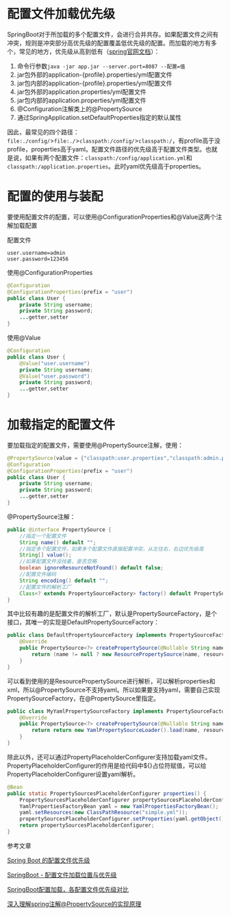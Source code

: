 # 配置文件加载优先级

SpringBoot对于所加载的多个配置文件，会进行合并共存。如果配置文件之间有冲突，规则是冲突部分高优先级的配置覆盖低优先级的配置。而加载的地方有多个，常见的地方，优先级从高到低有（[spring官网文档](https://docs.spring.io/spring-boot/docs/1.5.9.RELEASE/reference/htmlsingle/#boot-features-external-config)）：
1. 命令行参数`java -jar app.jar --server.port=8087 --配置=值`
2. jar包外部的application-{profile}.properties/yml配置文件
3. jar包内部的application-{profile}.properties/yml配置文件
4. jar包外部的application.properties/yml配置文件
5. jar包内部的application.properties/yml配置文件
6. @Configuration注解类上的@PropertySource
7. 通过SpringApplication.setDefaultProperties指定的默认属性

因此，最常见的四个路径：`file:./config/`>`file:./`>`classpath:/config/`>`classpath:/`，有profile高于没profile，properties高于yaml。配置文件路径的优先级高于配置文件类型。也就是说，如果有两个配置文件：`classpath:/config/application.yml`和`classpath:/application.properties`。此时yaml优先级高于properties。

# 配置的使用与装配

要使用配置文件的配置，可以使用@ConfigurationProperties和@Value这两个注解加载配置

配置文件
```properties
user.username=admin
user.password=123456
```

使用@ConfigurationProperties
```java
@Configuration
@ConfigurationProperties(prefix = "user")
public class User {
    private String username;
    private String password;
    ...getter,setter
}
```

使用@Value
```java
@Configuration
public class User {
    @Value("user.username")
    private String username;
    @Value("user.password")
    private String password;
    ...getter,setter
}
```

# 加载指定的配置文件

要加载指定的配置文件，需要使用@PropertySource注解，使用：
```java
@PropertySource(value = {"classpath:user.properties","classpath:admin.properties"})
@Configuration
@ConfigurationProperties(prefix = "user")
public class User {
    private String username;
    private String password;
    ...getter,setter
}
```

@PropertySource注解：
```java
public @interface PropertySource {
    //指定一个配置文件
	String name() default "";
    //指定多个配置文件，如果多个配置文件直接配置冲突，从左往右，右边优先级高
	String[] value();
    //如果配置文件没找着，是否忽略
	boolean ignoreResourceNotFound() default false;
    //配置文件编码
	String encoding() default "";
    //配置文件的解析工厂
	Class<? extends PropertySourceFactory> factory() default PropertySourceFactory.class;
}
```

其中比较有趣的是配置文件的解析工厂，默认是PropertySourceFactory，是个接口，其唯一的实现是DefaultPropertySourceFactory：
```java
public class DefaultPropertySourceFactory implements PropertySourceFactory {
	@Override
	public PropertySource<?> createPropertySource(@Nullable String name, EncodedResource resource) throws IOException {
		return (name != null ? new ResourcePropertySource(name, resource) : new ResourcePropertySource(resource));
	}
}
```

可以看到使用的是ResourcePropertySource进行解析，可以解析properties和xml，所以@PropertySource不支持yaml。所以如果要支持yaml，需要自己实现PropertySourceFactory，在@PropertySource里指定。

```java
public class MyYamlPropertySourceFactory implements PropertySourceFactory {
	@Override
	public PropertySource<?> createPropertySource(@Nullable String name, EncodedResource resource) throws IOException {
		return return new YamlPropertySourceLoader().load(name, resource).get(0);
	}
}
```

除此以外，还可以通过PropertyPlaceholderConfigurer支持加载yaml文件。PropertyPlaceholderConfigurer的作用是给代码中${}占位符赋值，可以给PropertyPlaceholderConfigurer设置yaml解析。
```java
@Bean
public static PropertySourcesPlaceholderConfigurer properties() {
	PropertySourcesPlaceholderConfigurer propertySourcesPlaceholderConfigurer = new PropertySourcesPlaceholderConfigurer();
	YamlPropertiesFactoryBean yaml = new YamlPropertiesFactoryBean();
	yaml.setResources(new ClassPathResource("simple.yml"));
	propertySourcesPlaceholderConfigurer.setProperties(yaml.getObject());
	return propertySourcesPlaceholderConfigurer;
}
```



参考文章

[Spring Boot 的配置文件优先级](https://www.scienjus.com/spring-boot-properties-priority/)

[SpringBoot - 配置文件加载位置与优先级](https://blog.csdn.net/J080624/article/details/80508606)

[SpringBoot配置加载，各配置文件优先级对比](https://blog.csdn.net/IT_faquir/article/details/80869578)

[深入理解spring注解@PropertySource的实现原理](https://blog.csdn.net/lipei1220/article/details/94593836)